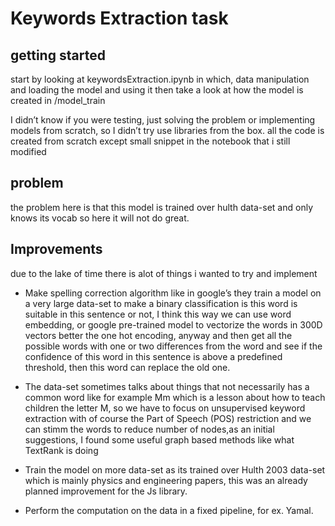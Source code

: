 # Keywords Extraction task

## getting started

start by looking at keywordsExtraction.ipynb in which, data manipulation and loading the model and using it 
then take a look at how the model is created in /model_train 

I didn’t know if you were testing, just solving the problem or implementing models from scratch, so I didn’t try use libraries from the box. all the code is created from scratch except small snippet in the notebook that i still modified

## problem 

the problem here is that this model is trained over hulth data-set and only knows its vocab so here it will not do great.

## Improvements
due to the lake of time there is alot of things i wanted to try and implement
- Make spelling correction algorithm like in google’s they train a model on a very large data-set to make a binary classification is this word is suitable in this sentence or not, I think this way we can use word embedding, or google pre-trained model to vectorize the words in 300D vectors better the one hot encoding, anyway and then get all the possible words with one or two differences from the word and see if the confidence of this word in this sentence is above a predefined threshold, then this word can replace the old one. 

- The data-set sometimes talks about things that not necessarily has a common word like for example Mm which is a lesson about how to teach children the letter M, so we have to focus on unsupervised keyword extraction with of course the Part of Speech (POS) restriction and we can stimm the words to reduce number of nodes,as an initial suggestions, I found some useful graph based methods like what TextRank is doing 

- Train the model on more data-set as its trained over Hulth 2003 data-set which is mainly physics and engineering papers, this was an already planned improvement for the Js library.

- Perform the computation on the data in a fixed pipeline, for ex. Yamal.
